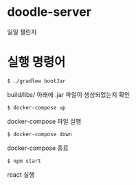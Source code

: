 # doodle-server

일일 챌린지

# 실행 명령어

```
$ ./gradlew bootJar
```
build/libs/ 아래에 .jar 파일이 생성되었는지 확인

```
$ docker-compose up
```
docker-compose 파일 실행

```
$ docker-compose down
```
docker-compose 종료

```
$ npm start
```
react 실행
